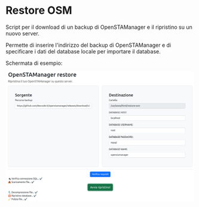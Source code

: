 # Restore OSM
Script per il download di un backup di OpenSTAManager e il ripristino su un nuovo server.

Permette di inserire l'indirizzo del backup di OpenSTAManager e di specificare i dati del database locale per importare il database.

Schermata di esempio:

![Screen](screenshot.jpg)